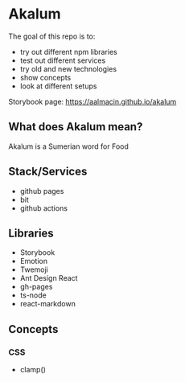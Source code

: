 # Akalum

The goal of this repo is to:

- try out different npm libraries
- test out different services
- try old and new technologies
- show concepts
- look at different setups

Storybook page: https://aalmacin.github.io/akalum

## What does Akalum mean?

Akalum is a Sumerian word for Food

## Stack/Services

- github pages
- bit
- github actions

## Libraries

- Storybook
- Emotion
- Twemoji
- Ant Design React
- gh-pages
- ts-node
- react-markdown

## Concepts

### CSS

- clamp()
